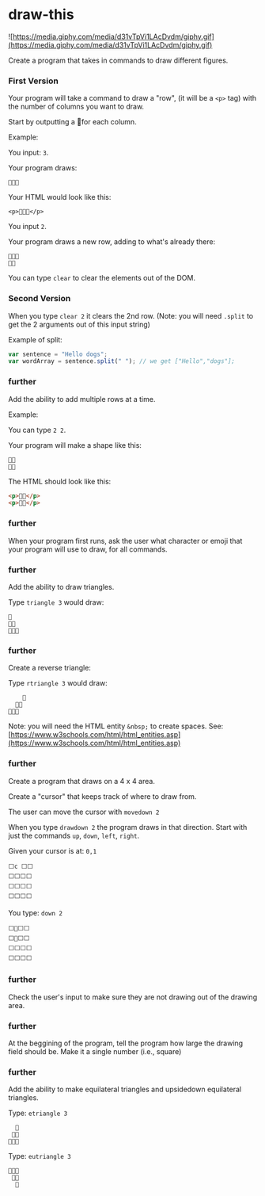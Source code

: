 # draw-this

![https://media.giphy.com/media/d31vTpVi1LAcDvdm/giphy.gif](https://media.giphy.com/media/d31vTpVi1LAcDvdm/giphy.gif)

Create a program that takes in commands to draw different figures.

### First Version

Your program will take a command to draw a "row", (it will be a `<p>` tag) with the number of columns you want to draw.

Start by outputting a 🍍for each column.

Example:

You input: `3`.

Your program draws:

```
🍍🍍🍍
```

Your HTML would look like this:

```
<p>🍍🍍🍍</p>
```

You input `2`.

Your program draws a new row, adding to what's already there: 

```
🍍🍍🍍
🍍🍍
```

You can type `clear` to clear the elements out of the DOM.

### Second Version
When you type `clear 2` it clears the 2nd row. (Note: you will need `.split` to get the 2 arguments out of this input string)

Example of split:
```js
var sentence = "Hello dogs";
var wordArray = sentence.split(" "); // we get ["Hello","dogs"];
```

### further
Add the ability to add multiple rows at a time.

Example:

You can type `2 2`.

Your program will make a shape like this: 

```
🍍🍍
🍍🍍
```

The HTML should look like this:

```html
<p>🍍🍍</p>
<p>🍍🍍</p>
```

### further
When your program first runs, ask the user what character or emoji that your program will use to draw, for all commands.

### further
Add the ability to draw triangles.

Type `triangle 3` would draw:
```
🍍
🍍🍍
🍍🍍🍍
```


### further
Create a reverse triangle:

Type `rtriangle 3` would draw:
```
    🍍
  🍍🍍
🍍🍍🍍
```


Note: you will need the HTML entity `&nbsp;` to create spaces. See: [https://www.w3schools.com/html/html_entities.asp](https://www.w3schools.com/html/html_entities.asp)

### further
Create a program that draws on a 4 x 4 area.

Create a "cursor" that keeps track of where to draw from.

The user can move the cursor with `movedown 2`

When you type `drawdown 2` the program draws in that direction. Start with just the commands `up`, `down`, `left`, `right`. 

Given your cursor is at: `0,1`

```
⬜c ⬜⬜
⬜⬜⬜⬜
⬜⬜⬜⬜
⬜⬜⬜⬜
```

You type: `down 2`

```
⬜🍍⬜⬜
⬜🍍⬜⬜
⬜⬜⬜⬜
⬜⬜⬜⬜
```

### further
Check the user's input to make sure they are not drawing out of the drawing area.

### further
At the beggining of the program, tell the program how large the drawing field should be. Make it a single number (i.e., square)

### further
Add the ability to make equilateral triangles and upsidedown equilateral triangles.

Type: `etriangle 3`
```
  🍍
 🍍🍍
🍍🍍🍍
```

Type: `eutriangle 3`
```
🍍🍍🍍
 🍍🍍
  🍍
```








